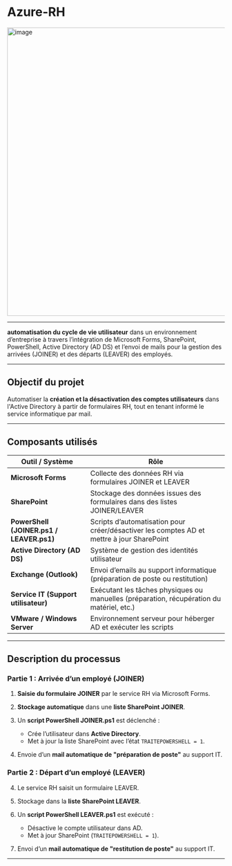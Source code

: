 # Azure-RH


<img width="1209" height="667" alt="image" src="https://github.com/user-attachments/assets/6df82022-783e-40aa-abdb-742803e0231d" />


---

**automatisation du cycle de vie utilisateur** dans un environnement d’entreprise à travers l’intégration de Microsoft Forms, SharePoint, PowerShell, Active Directory (AD DS) et l’envoi de mails pour la gestion des arrivées (JOINER) et des départs (LEAVER) des employés. 

---
## Objectif du projet

Automatiser la **création et la désactivation des comptes utilisateurs** dans l'Active Directory à partir de formulaires RH, tout en tenant informé le service informatique par mail.

---

## Composants utilisés

| Outil / Système                          | Rôle                                                                                      |
| ---------------------------------------- | ----------------------------------------------------------------------------------------- |
| **Microsoft Forms**                      | Collecte des données RH via formulaires JOINER et LEAVER                                  |
| **SharePoint**                           | Stockage des données issues des formulaires dans des listes JOINER/LEAVER                 |
| **PowerShell (JOINER.ps1 / LEAVER.ps1)** | Scripts d’automatisation pour créer/désactiver les comptes AD et mettre à jour SharePoint |
| **Active Directory (AD DS)**             | Système de gestion des identités utilisateur                                              |
| **Exchange (Outlook)**                   | Envoi d’emails au support informatique (préparation de poste ou restitution)              |
| **Service IT (Support utilisateur)**     | Exécutant les tâches physiques ou manuelles (préparation, récupération du matériel, etc.) |
| **VMware / Windows Server**              | Environnement serveur pour héberger AD et exécuter les scripts                            |

---

## Description du processus

### Partie 1 : Arrivée d’un employé (JOINER)

1. **Saisie du formulaire JOINER** par le service RH via Microsoft Forms.
2. **Stockage automatique** dans une **liste SharePoint JOINER**.
3. Un **script PowerShell JOINER.ps1** est déclenché :

   * Crée l’utilisateur dans **Active Directory**.
   * Met à jour la liste SharePoint avec l’état `TRAITEPOWERSHELL = 1`.
4. Envoie d’un **mail automatique de "préparation de poste"** au support IT.

### Partie 2 : Départ d’un employé (LEAVER)

4. Le service RH saisit un formulaire LEAVER.
5. Stockage dans la **liste SharePoint LEAVER**.
6. Un **script PowerShell LEAVER.ps1** est exécuté :

   * Désactive le compte utilisateur dans AD.
   * Met à jour SharePoint (`TRAITEPOWERSHELL = 1`).
7. Envoi d’un **mail automatique de "restitution de poste"** au support IT.

---

